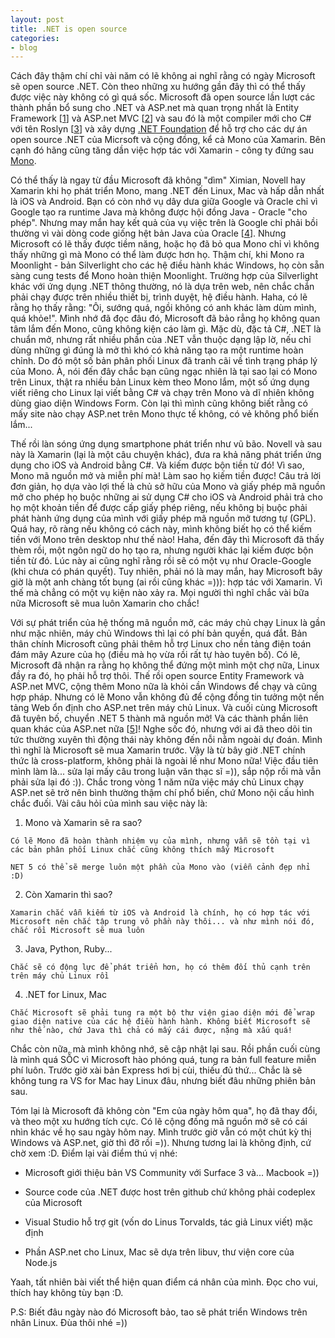 ```yaml
---
layout: post
title: .NET is open source
categories:
- blog
---
```


Cách đây thậm chí chỉ vài năm có lẽ không ai nghĩ rằng có ngày Microsoft sẽ open source .NET. Còn theo những xu hướng gần đây thì có thể thấy được việc này không có gì quá sốc. Microsoft đã open source lần lượt các thành phần bổ sung cho .NET và ASP.net mà quan trọng nhất là Entity Framework [[1]] và ASP.net MVC [[2]] và sau đó là một compiler mới cho C# với tên Roslyn [[3]] và xây dựng [.NET Foundation](http://www.dotnetfoundation.org/) để hỗ trợ cho các dự án open source .NET của Micrsoft và cộng đồng, kể cả Mono của Xamarin. Bên cạnh đó hãng cũng tăng dần việc hợp tác với Xamarin - công ty đứng sau [Mono](http://www.mono-project.com/). 

Có thể thấy là ngay từ đầu Microsoft đã không "dìm" Ximian, Novell hay Xamarin khi họ phát triển Mono, mang .NET đến Linux, Mac và hấp dẫn nhất là iOS và Android. Bạn có còn nhớ vụ dây dưa giữa Google và Oracle chỉ vì Google tạo ra runtime Java mà không được hội đồng Java - Oracle "cho phép". Nhưng may mắn hay kết quả của vụ việc trên là Google chỉ phải bồi thường vì vài dòng code giống hệt bản Java của Oracle [[4]]. Nhưng Microsoft có lẽ thấy được tiềm năng, hoặc họ đã bỏ qua Mono chỉ vì không thấy những gì mà Mono có thể làm được hơn họ. Thậm chí, khi Mono ra Moonlight - bản Silverlight cho các hệ điều hành khác Windows, họ còn sẵn sàng cung tests để Mono hoàn thiện Moonlight. Trường hợp của Silverlight khác với ứng dụng .NET thông thường, nó là dựa trên web, nên chắc chắn phải chạy được trên nhiều thiết bị, trình duyệt, hệ điều hành. Haha, có lẽ rằng họ thấy rằng: "Ôi, sướng quá, ngồi không có anh khác làm dùm mình, quá khỏe!". Mình nhớ đã đọc đâu đó, Microsoft đã bảo rẳng họ không quan tâm lắm đến Mono, cũng không kiện cáo làm gì. Mặc dù, đặc tả C#, .NET là chuẩn mở, nhưng rất nhiều phần của .NET vẫn thuộc dạng lập lờ, nếu chỉ dùng những gì đúng là mở thì khó có khả năng tạo ra một runtime hoàn chỉnh. Do đó một số bản phân phối Linux đã tranh cãi về tình trạng pháp lý của Mono. À, nói đến đây chắc bạn cũng ngạc nhiên là tại sao lại có Mono trên Linux, thật ra nhiều bản Linux kèm theo Mono lắm, một số ứng dụng viết riêng cho Linux lại viết bằng C# và chạy trên Mono và dĩ nhiên không dùng giao diện Windows Form. Còn lại thì mình cũng không biết rằng có mấy site nào chạy ASP.net trên Mono thực tế không, có vẻ không phổ biến lắm...

Thế rồi làn sóng ứng dụng smartphone phát triển như vũ bão. Novell và sau này là Xamarin (lại là một câu chuyện khác), đưa ra khả năng phát triển ứng dụng cho iOS và Android bằng C#. Và kiếm được bộn tiền từ đó! Vì sao, Mono mã nguồn mở và miễn phí mà! Làm sao họ kiếm tiền được! Câu trả lời đơn giản, họ dựa vào lợi thế là chủ sở hữu của Mono và giấy phép mã nguồn mở cho phép họ buộc những ai sử dụng C# cho iOS và Android phải trả cho họ một khoản tiền để được cấp giấy phép riêng, nếu không bị buộc phải phát hành ứng dụng của mình với giấy phép mã nguồn mở tương tự (GPL). Quá hay, rõ ràng nếu không có cách này, mình không biết họ có thể kiếm tiền với Mono trên desktop như thế nào! Haha, đến đây thì Microsoft đã thấy thèm rồi, một ngôn ngữ do họ tạo ra, nhưng người khác lại kiếm được bộn tiền từ đó. Lúc này ai cũng nghĩ rằng rồi sẽ có một vụ như Oracle-Google (khi chưa có phán quyết). Tuy nhiên, phải nó là may mắn, hay Microsoft bây giờ là một anh chàng tốt bụng (ai rồi cũng khác =))): hợp tác với Xamarin. Vì thế mà chẳng có một vụ kiện nào xảy ra. Mọi người thì nghĩ chắc vài bữa nữa Microsoft sẽ mua luôn Xamarin cho chắc!

Với sự phát triển của hệ thống mã nguồn mở, các máy chủ chạy Linux là gần như mặc nhiên, máy chủ Windows thì lại có phí bản quyền, quá đắt. Bản thân chính Microsoft cũng phải thêm hỗ trợ Linux cho nền tảng điện toán đám mây Azure của họ (điều mà họ vừa rồi rất tự hào tuyên bố). Có lẽ, Microsoft đã nhận ra rằng họ không thể đứng một mình một chợ nữa, Linux đầy ra đó, họ phải hỗ trợ thôi. Thế rồi open source Entity Framework và ASP.net MVC, cộng thêm Mono nữa là khỏi cần Windows để chạy và cũng hợp pháp. Nhưng có lẽ Mono vẫn không đủ để cộng đồng tin tưởng một nền tảng Web ổn định cho ASP.net trên máy chủ Linux. Và cuối cùng Microsoft đã tuyên bố, chuyển .NET 5 thành mã nguồn mở! Và các thành phần liên quan khác của ASP.net nữa [[5]]! Nghe sốc đó, nhưng với ai đã theo dõi tin tức thường xuyên thì động thái này không đến nỗi nằm ngoài dự đoán. Mình thì nghĩ là Microsoft sẽ mua Xamarin trước. Vậy là từ bây giờ .NET chính thức là cross-platform, không phải là ngoài lề như Mono nữa! Việc đầu tiên mình làm là... sửa lại mấy câu trong luận văn thạc sĩ =)), sắp nộp rồi mà vẫn phải sửa lại đó :)). Chắc trong vòng 1 năm nữa việc máy chủ Linux chạy ASP.net sẽ trở nên bình thường thậm chí phổ biến, chứ Mono nội cấu hình chắc đuối. Vài câu hỏi của mình sau việc này là:

  1. Mono và Xamarin sẽ ra sao?

    Có lẽ Mono đã hoàn thành nhiệm vụ của mình, nhưng vẫn sẽ tồn tại vì các bản phân phối Linux chắc cũng không thích mấy Microsoft

    NET 5 có thể sẽ merge luôn một phần của Mono vào (viễn cảnh đẹp nhỉ :D)

  2. Còn Xamarin thì sao?

    Xamarin chắc vẫn kiếm từ iOS và Android là chính, họ có hợp tác với Microsoft nên chắc tập trung vô phần này thôi... và như mình nói đó, chắc rồi Microsoft sẽ mua luôn

  3. Java, Python, Ruby...

    Chắc sẽ có động lực để phát triển hơn, họ có thêm đối thủ cạnh trên trên máy chủ Linux rồi

  4. .NET for Linux, Mac

    Chắc Microsoft sẽ phải tung ra một bộ thư viện giao diện mới để wrap giao diện native của các hệ điều hành hành. Không biết Microsoft sẽ như thế nào, chứ Java thì chả có mấy cái được, nặng mà xấu quá!

Chắc còn nữa, mà mình không nhớ, sẽ cập nhật lại sau. Rồi phần cuối cùng là mình quá SỐC vì Microsoft hào phóng quá, tung ra bản full feature miễn phí luôn. Trước giờ xài bản Express hơi bị cùi, thiếu đủ thứ... Chắc là sẽ không tung ra VS for Mac hay Linux đâu, nhưng biết đâu những phiên bản sau.

Tóm lại là Microsoft đã không còn "Em của ngày hôm qua", họ đã thay đổi, và theo một xu hướng tích cực. Có lẽ cộng đồng mã nguồn mở sẽ có cái nhìn khác về họ sau ngày hôm nay. Mình trước giờ vẫn có một chút kỳ thị Windows và ASP.net, giờ thì đỡ rồi =)). Nhưng tương lai là không định, cứ chờ xem :D. Điểm lại vài điểm thú vị nhé:

  - Microsoft giới thiệu bản VS Community với Surface 3 và... Macbook =))

  - Source code của .NET được host trên github chứ không phải codeplex của Microsoft

  - Visual Studio hỗ trợ git (vốn do Linus Torvalds, tác giả Linux viết) mặc định 

  - Phần ASP.net cho Linux, Mac sẽ dựa trên libuv, thư viện core của Node.js

Yaah, tất nhiên bài viết thể hiện quan điểm cá nhân của mình. Đọc cho vui, thích hay không tùy bạn :D.

P.S: Biết đâu ngày nào đó Microsoft bảo, tao sẽ phát triển Windows trên nhân Linux. Đùa thôi nhé =))

[1]: http://weblogs.asp.net/scottgu/entity-framework-and-open-source "Entity Framework and Open Source"
[2]: http://weblogs.asp.net/scottgu/asp-net-mvc-web-api-razor-and-open-source "ASP.NET MVC, Web API, Razor and Open Source"
[3]: https://roslyn.codeplex.com/ ".NET Compiler Platform (Roslyn)"
[4]: http://www.computerworld.com/article/2504709/technology-law-regulation/oracle-agrees-to--zero--damages-in-google-lawsuit--eyes-appeal.html "Oracle agrees to 'zero' damages in Google lawsuit, eyes appeal"
[5]: http://news.microsoft.com/2014/11/12/microsoft-takes-net-open-source-and-cross-platform-adds-new-development-capabilities-with-visual-studio-2015-net-2015-and-visual-studio-online/ "Microsoft takes .NET open source and cross-platform, adds new development capabilities with Visual Studio 2015, .NET 2015 and Visual Studio Online"